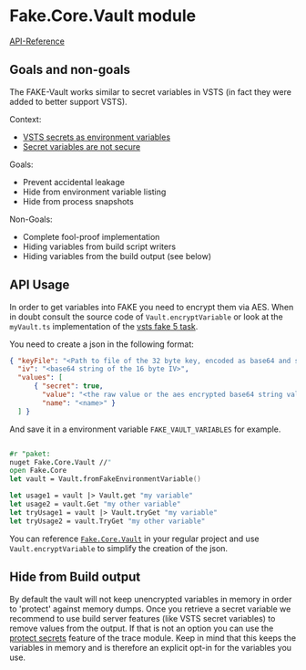 # Fake.Core.Vault module

[API-Reference](apidocs/v5/fake-core-vault.html)

## Goals and non-goals

The FAKE-Vault works similar to secret variables in VSTS (in fact they were added to better support VSTS).

Context:

* [VSTS secrets as environment variables](https://stackoverflow.com/questions/50110315/vsts-secrets-as-environment-variables/50113557#50113557)
* [Secret variables are not secure](https://github.com/Microsoft/vsts-tasks/issues/4284#issuecomment-300354042)

Goals:

* Prevent accidental leakage
* Hide from environment variable listing
* Hide from process snapshots

Non-Goals:

* Complete fool-proof implementation
* Hiding variables from build script writers
* Hiding variables from the build output (see below)

## API Usage

In order to get variables into FAKE you need to encrypt them via AES. When in doubt consult the source code of `Vault.encryptVariable` or look at the `myVault.ts` implementation of the [vsts fake 5 task](https://github.com/isaacabraham/vsts-fsharp).

You need to create a json in the following format:

```json
{ "keyFile": "<Path to file of the 32 byte key, encoded as base64 and saved in utf8>",
  "iv": "<base64 string of the 16 byte IV>",
  "values": [
      { "secret": true,
        "value": "<the raw value or the aes encrypted base64 string value when 'secret' is true>",
        "name": "<name>" }
  ] }
```

And save it in a environment variable `FAKE_VAULT_VARIABLES` for example.

```fsharp

#r "paket:
nuget Fake.Core.Vault //"
open Fake.Core
let vault = Vault.fromFakeEnvironmentVariable()

let usage1 = vault |> Vault.get "my variable"
let usage2 = vault.Get "my other variable"
let tryUsage1 = vault |> Vault.tryGet "my variable"
let tryUsage2 = vault.TryGet "my other variable"
```

You can reference [`Fake.Core.Vault`](https://www.nuget.org/packages/Fake.Core.Vault/) in your regular project and use `Vault.encryptVariable` to simplify the creation of the json.

## Hide from Build output

By default the vault will not keep unencrypted variables in memory in order to 'protect' against memory dumps.
Once you retrieve a secret variable we recommend to use build server features (like VSTS secret variables) to remove values from the output.
If that is not an option you can use the [protect secrets](https://fake.build/core-trace.html#Protect-secrets) feature of the trace module.
Keep in mind that this keeps the variables in memory and is therefore an explicit opt-in for the variables you use.
